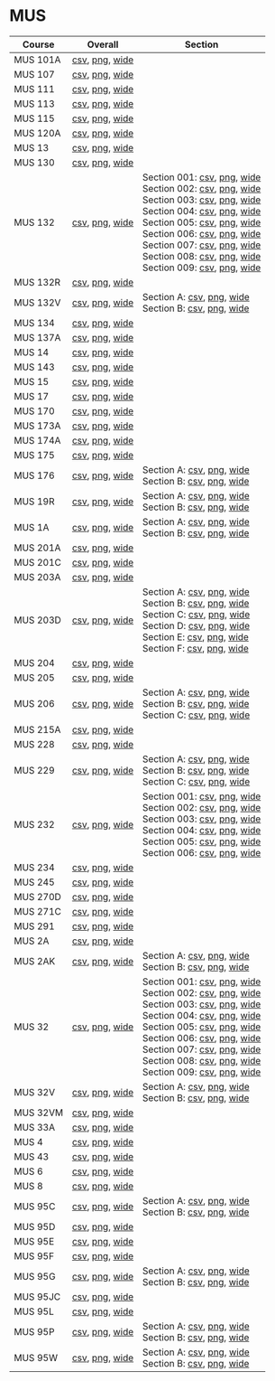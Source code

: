 # MUS

| Course | Overall | Section |
| ------ | ------- | ------- |
| MUS 101A | [csv](https://github.com/UCSD-Historical-Enrollment-Data/2025Fall/blob/main/overall/MUS%20101A.csv), [png](https://raw.githubusercontent.com/UCSD-Historical-Enrollment-Data/2025Fall/main/plot_overall/MUS%20101A.png), [wide](https://raw.githubusercontent.com/UCSD-Historical-Enrollment-Data/2025Fall/main/plot_overall_wide/MUS%20101A.png) |  |
| MUS 107 | [csv](https://github.com/UCSD-Historical-Enrollment-Data/2025Fall/blob/main/overall/MUS%20107.csv), [png](https://raw.githubusercontent.com/UCSD-Historical-Enrollment-Data/2025Fall/main/plot_overall/MUS%20107.png), [wide](https://raw.githubusercontent.com/UCSD-Historical-Enrollment-Data/2025Fall/main/plot_overall_wide/MUS%20107.png) |  |
| MUS 111 | [csv](https://github.com/UCSD-Historical-Enrollment-Data/2025Fall/blob/main/overall/MUS%20111.csv), [png](https://raw.githubusercontent.com/UCSD-Historical-Enrollment-Data/2025Fall/main/plot_overall/MUS%20111.png), [wide](https://raw.githubusercontent.com/UCSD-Historical-Enrollment-Data/2025Fall/main/plot_overall_wide/MUS%20111.png) |  |
| MUS 113 | [csv](https://github.com/UCSD-Historical-Enrollment-Data/2025Fall/blob/main/overall/MUS%20113.csv), [png](https://raw.githubusercontent.com/UCSD-Historical-Enrollment-Data/2025Fall/main/plot_overall/MUS%20113.png), [wide](https://raw.githubusercontent.com/UCSD-Historical-Enrollment-Data/2025Fall/main/plot_overall_wide/MUS%20113.png) |  |
| MUS 115 | [csv](https://github.com/UCSD-Historical-Enrollment-Data/2025Fall/blob/main/overall/MUS%20115.csv), [png](https://raw.githubusercontent.com/UCSD-Historical-Enrollment-Data/2025Fall/main/plot_overall/MUS%20115.png), [wide](https://raw.githubusercontent.com/UCSD-Historical-Enrollment-Data/2025Fall/main/plot_overall_wide/MUS%20115.png) |  |
| MUS 120A | [csv](https://github.com/UCSD-Historical-Enrollment-Data/2025Fall/blob/main/overall/MUS%20120A.csv), [png](https://raw.githubusercontent.com/UCSD-Historical-Enrollment-Data/2025Fall/main/plot_overall/MUS%20120A.png), [wide](https://raw.githubusercontent.com/UCSD-Historical-Enrollment-Data/2025Fall/main/plot_overall_wide/MUS%20120A.png) |  |
| MUS 13 | [csv](https://github.com/UCSD-Historical-Enrollment-Data/2025Fall/blob/main/overall/MUS%2013.csv), [png](https://raw.githubusercontent.com/UCSD-Historical-Enrollment-Data/2025Fall/main/plot_overall/MUS%2013.png), [wide](https://raw.githubusercontent.com/UCSD-Historical-Enrollment-Data/2025Fall/main/plot_overall_wide/MUS%2013.png) |  |
| MUS 130 | [csv](https://github.com/UCSD-Historical-Enrollment-Data/2025Fall/blob/main/overall/MUS%20130.csv), [png](https://raw.githubusercontent.com/UCSD-Historical-Enrollment-Data/2025Fall/main/plot_overall/MUS%20130.png), [wide](https://raw.githubusercontent.com/UCSD-Historical-Enrollment-Data/2025Fall/main/plot_overall_wide/MUS%20130.png) |  |
| MUS 132 | [csv](https://github.com/UCSD-Historical-Enrollment-Data/2025Fall/blob/main/overall/MUS%20132.csv), [png](https://raw.githubusercontent.com/UCSD-Historical-Enrollment-Data/2025Fall/main/plot_overall/MUS%20132.png), [wide](https://raw.githubusercontent.com/UCSD-Historical-Enrollment-Data/2025Fall/main/plot_overall_wide/MUS%20132.png) | Section 001: [csv](https://github.com/UCSD-Historical-Enrollment-Data/2025Fall/blob/main/section/MUS%20132_001.csv), [png](https://raw.githubusercontent.com/UCSD-Historical-Enrollment-Data/2025Fall/main/plot_section/MUS%20132_001.png), [wide](https://raw.githubusercontent.com/UCSD-Historical-Enrollment-Data/2025Fall/main/plot_section_wide/MUS%20132_001.png)<br>Section 002: [csv](https://github.com/UCSD-Historical-Enrollment-Data/2025Fall/blob/main/section/MUS%20132_002.csv), [png](https://raw.githubusercontent.com/UCSD-Historical-Enrollment-Data/2025Fall/main/plot_section/MUS%20132_002.png), [wide](https://raw.githubusercontent.com/UCSD-Historical-Enrollment-Data/2025Fall/main/plot_section_wide/MUS%20132_002.png)<br>Section 003: [csv](https://github.com/UCSD-Historical-Enrollment-Data/2025Fall/blob/main/section/MUS%20132_003.csv), [png](https://raw.githubusercontent.com/UCSD-Historical-Enrollment-Data/2025Fall/main/plot_section/MUS%20132_003.png), [wide](https://raw.githubusercontent.com/UCSD-Historical-Enrollment-Data/2025Fall/main/plot_section_wide/MUS%20132_003.png)<br>Section 004: [csv](https://github.com/UCSD-Historical-Enrollment-Data/2025Fall/blob/main/section/MUS%20132_004.csv), [png](https://raw.githubusercontent.com/UCSD-Historical-Enrollment-Data/2025Fall/main/plot_section/MUS%20132_004.png), [wide](https://raw.githubusercontent.com/UCSD-Historical-Enrollment-Data/2025Fall/main/plot_section_wide/MUS%20132_004.png)<br>Section 005: [csv](https://github.com/UCSD-Historical-Enrollment-Data/2025Fall/blob/main/section/MUS%20132_005.csv), [png](https://raw.githubusercontent.com/UCSD-Historical-Enrollment-Data/2025Fall/main/plot_section/MUS%20132_005.png), [wide](https://raw.githubusercontent.com/UCSD-Historical-Enrollment-Data/2025Fall/main/plot_section_wide/MUS%20132_005.png)<br>Section 006: [csv](https://github.com/UCSD-Historical-Enrollment-Data/2025Fall/blob/main/section/MUS%20132_006.csv), [png](https://raw.githubusercontent.com/UCSD-Historical-Enrollment-Data/2025Fall/main/plot_section/MUS%20132_006.png), [wide](https://raw.githubusercontent.com/UCSD-Historical-Enrollment-Data/2025Fall/main/plot_section_wide/MUS%20132_006.png)<br>Section 007: [csv](https://github.com/UCSD-Historical-Enrollment-Data/2025Fall/blob/main/section/MUS%20132_007.csv), [png](https://raw.githubusercontent.com/UCSD-Historical-Enrollment-Data/2025Fall/main/plot_section/MUS%20132_007.png), [wide](https://raw.githubusercontent.com/UCSD-Historical-Enrollment-Data/2025Fall/main/plot_section_wide/MUS%20132_007.png)<br>Section 008: [csv](https://github.com/UCSD-Historical-Enrollment-Data/2025Fall/blob/main/section/MUS%20132_008.csv), [png](https://raw.githubusercontent.com/UCSD-Historical-Enrollment-Data/2025Fall/main/plot_section/MUS%20132_008.png), [wide](https://raw.githubusercontent.com/UCSD-Historical-Enrollment-Data/2025Fall/main/plot_section_wide/MUS%20132_008.png)<br>Section 009: [csv](https://github.com/UCSD-Historical-Enrollment-Data/2025Fall/blob/main/section/MUS%20132_009.csv), [png](https://raw.githubusercontent.com/UCSD-Historical-Enrollment-Data/2025Fall/main/plot_section/MUS%20132_009.png), [wide](https://raw.githubusercontent.com/UCSD-Historical-Enrollment-Data/2025Fall/main/plot_section_wide/MUS%20132_009.png) |
| MUS 132R | [csv](https://github.com/UCSD-Historical-Enrollment-Data/2025Fall/blob/main/overall/MUS%20132R.csv), [png](https://raw.githubusercontent.com/UCSD-Historical-Enrollment-Data/2025Fall/main/plot_overall/MUS%20132R.png), [wide](https://raw.githubusercontent.com/UCSD-Historical-Enrollment-Data/2025Fall/main/plot_overall_wide/MUS%20132R.png) |  |
| MUS 132V | [csv](https://github.com/UCSD-Historical-Enrollment-Data/2025Fall/blob/main/overall/MUS%20132V.csv), [png](https://raw.githubusercontent.com/UCSD-Historical-Enrollment-Data/2025Fall/main/plot_overall/MUS%20132V.png), [wide](https://raw.githubusercontent.com/UCSD-Historical-Enrollment-Data/2025Fall/main/plot_overall_wide/MUS%20132V.png) | Section A: [csv](https://github.com/UCSD-Historical-Enrollment-Data/2025Fall/blob/main/section/MUS%20132V_A.csv), [png](https://raw.githubusercontent.com/UCSD-Historical-Enrollment-Data/2025Fall/main/plot_section/MUS%20132V_A.png), [wide](https://raw.githubusercontent.com/UCSD-Historical-Enrollment-Data/2025Fall/main/plot_section_wide/MUS%20132V_A.png)<br>Section B: [csv](https://github.com/UCSD-Historical-Enrollment-Data/2025Fall/blob/main/section/MUS%20132V_B.csv), [png](https://raw.githubusercontent.com/UCSD-Historical-Enrollment-Data/2025Fall/main/plot_section/MUS%20132V_B.png), [wide](https://raw.githubusercontent.com/UCSD-Historical-Enrollment-Data/2025Fall/main/plot_section_wide/MUS%20132V_B.png) |
| MUS 134 | [csv](https://github.com/UCSD-Historical-Enrollment-Data/2025Fall/blob/main/overall/MUS%20134.csv), [png](https://raw.githubusercontent.com/UCSD-Historical-Enrollment-Data/2025Fall/main/plot_overall/MUS%20134.png), [wide](https://raw.githubusercontent.com/UCSD-Historical-Enrollment-Data/2025Fall/main/plot_overall_wide/MUS%20134.png) |  |
| MUS 137A | [csv](https://github.com/UCSD-Historical-Enrollment-Data/2025Fall/blob/main/overall/MUS%20137A.csv), [png](https://raw.githubusercontent.com/UCSD-Historical-Enrollment-Data/2025Fall/main/plot_overall/MUS%20137A.png), [wide](https://raw.githubusercontent.com/UCSD-Historical-Enrollment-Data/2025Fall/main/plot_overall_wide/MUS%20137A.png) |  |
| MUS 14 | [csv](https://github.com/UCSD-Historical-Enrollment-Data/2025Fall/blob/main/overall/MUS%2014.csv), [png](https://raw.githubusercontent.com/UCSD-Historical-Enrollment-Data/2025Fall/main/plot_overall/MUS%2014.png), [wide](https://raw.githubusercontent.com/UCSD-Historical-Enrollment-Data/2025Fall/main/plot_overall_wide/MUS%2014.png) |  |
| MUS 143 | [csv](https://github.com/UCSD-Historical-Enrollment-Data/2025Fall/blob/main/overall/MUS%20143.csv), [png](https://raw.githubusercontent.com/UCSD-Historical-Enrollment-Data/2025Fall/main/plot_overall/MUS%20143.png), [wide](https://raw.githubusercontent.com/UCSD-Historical-Enrollment-Data/2025Fall/main/plot_overall_wide/MUS%20143.png) |  |
| MUS 15 | [csv](https://github.com/UCSD-Historical-Enrollment-Data/2025Fall/blob/main/overall/MUS%2015.csv), [png](https://raw.githubusercontent.com/UCSD-Historical-Enrollment-Data/2025Fall/main/plot_overall/MUS%2015.png), [wide](https://raw.githubusercontent.com/UCSD-Historical-Enrollment-Data/2025Fall/main/plot_overall_wide/MUS%2015.png) |  |
| MUS 17 | [csv](https://github.com/UCSD-Historical-Enrollment-Data/2025Fall/blob/main/overall/MUS%2017.csv), [png](https://raw.githubusercontent.com/UCSD-Historical-Enrollment-Data/2025Fall/main/plot_overall/MUS%2017.png), [wide](https://raw.githubusercontent.com/UCSD-Historical-Enrollment-Data/2025Fall/main/plot_overall_wide/MUS%2017.png) |  |
| MUS 170 | [csv](https://github.com/UCSD-Historical-Enrollment-Data/2025Fall/blob/main/overall/MUS%20170.csv), [png](https://raw.githubusercontent.com/UCSD-Historical-Enrollment-Data/2025Fall/main/plot_overall/MUS%20170.png), [wide](https://raw.githubusercontent.com/UCSD-Historical-Enrollment-Data/2025Fall/main/plot_overall_wide/MUS%20170.png) |  |
| MUS 173A | [csv](https://github.com/UCSD-Historical-Enrollment-Data/2025Fall/blob/main/overall/MUS%20173A.csv), [png](https://raw.githubusercontent.com/UCSD-Historical-Enrollment-Data/2025Fall/main/plot_overall/MUS%20173A.png), [wide](https://raw.githubusercontent.com/UCSD-Historical-Enrollment-Data/2025Fall/main/plot_overall_wide/MUS%20173A.png) |  |
| MUS 174A | [csv](https://github.com/UCSD-Historical-Enrollment-Data/2025Fall/blob/main/overall/MUS%20174A.csv), [png](https://raw.githubusercontent.com/UCSD-Historical-Enrollment-Data/2025Fall/main/plot_overall/MUS%20174A.png), [wide](https://raw.githubusercontent.com/UCSD-Historical-Enrollment-Data/2025Fall/main/plot_overall_wide/MUS%20174A.png) |  |
| MUS 175 | [csv](https://github.com/UCSD-Historical-Enrollment-Data/2025Fall/blob/main/overall/MUS%20175.csv), [png](https://raw.githubusercontent.com/UCSD-Historical-Enrollment-Data/2025Fall/main/plot_overall/MUS%20175.png), [wide](https://raw.githubusercontent.com/UCSD-Historical-Enrollment-Data/2025Fall/main/plot_overall_wide/MUS%20175.png) |  |
| MUS 176 | [csv](https://github.com/UCSD-Historical-Enrollment-Data/2025Fall/blob/main/overall/MUS%20176.csv), [png](https://raw.githubusercontent.com/UCSD-Historical-Enrollment-Data/2025Fall/main/plot_overall/MUS%20176.png), [wide](https://raw.githubusercontent.com/UCSD-Historical-Enrollment-Data/2025Fall/main/plot_overall_wide/MUS%20176.png) | Section A: [csv](https://github.com/UCSD-Historical-Enrollment-Data/2025Fall/blob/main/section/MUS%20176_A.csv), [png](https://raw.githubusercontent.com/UCSD-Historical-Enrollment-Data/2025Fall/main/plot_section/MUS%20176_A.png), [wide](https://raw.githubusercontent.com/UCSD-Historical-Enrollment-Data/2025Fall/main/plot_section_wide/MUS%20176_A.png)<br>Section B: [csv](https://github.com/UCSD-Historical-Enrollment-Data/2025Fall/blob/main/section/MUS%20176_B.csv), [png](https://raw.githubusercontent.com/UCSD-Historical-Enrollment-Data/2025Fall/main/plot_section/MUS%20176_B.png), [wide](https://raw.githubusercontent.com/UCSD-Historical-Enrollment-Data/2025Fall/main/plot_section_wide/MUS%20176_B.png) |
| MUS 19R | [csv](https://github.com/UCSD-Historical-Enrollment-Data/2025Fall/blob/main/overall/MUS%2019R.csv), [png](https://raw.githubusercontent.com/UCSD-Historical-Enrollment-Data/2025Fall/main/plot_overall/MUS%2019R.png), [wide](https://raw.githubusercontent.com/UCSD-Historical-Enrollment-Data/2025Fall/main/plot_overall_wide/MUS%2019R.png) | Section A: [csv](https://github.com/UCSD-Historical-Enrollment-Data/2025Fall/blob/main/section/MUS%2019R_A.csv), [png](https://raw.githubusercontent.com/UCSD-Historical-Enrollment-Data/2025Fall/main/plot_section/MUS%2019R_A.png), [wide](https://raw.githubusercontent.com/UCSD-Historical-Enrollment-Data/2025Fall/main/plot_section_wide/MUS%2019R_A.png)<br>Section B: [csv](https://github.com/UCSD-Historical-Enrollment-Data/2025Fall/blob/main/section/MUS%2019R_B.csv), [png](https://raw.githubusercontent.com/UCSD-Historical-Enrollment-Data/2025Fall/main/plot_section/MUS%2019R_B.png), [wide](https://raw.githubusercontent.com/UCSD-Historical-Enrollment-Data/2025Fall/main/plot_section_wide/MUS%2019R_B.png) |
| MUS 1A | [csv](https://github.com/UCSD-Historical-Enrollment-Data/2025Fall/blob/main/overall/MUS%201A.csv), [png](https://raw.githubusercontent.com/UCSD-Historical-Enrollment-Data/2025Fall/main/plot_overall/MUS%201A.png), [wide](https://raw.githubusercontent.com/UCSD-Historical-Enrollment-Data/2025Fall/main/plot_overall_wide/MUS%201A.png) | Section A: [csv](https://github.com/UCSD-Historical-Enrollment-Data/2025Fall/blob/main/section/MUS%201A_A.csv), [png](https://raw.githubusercontent.com/UCSD-Historical-Enrollment-Data/2025Fall/main/plot_section/MUS%201A_A.png), [wide](https://raw.githubusercontent.com/UCSD-Historical-Enrollment-Data/2025Fall/main/plot_section_wide/MUS%201A_A.png)<br>Section B: [csv](https://github.com/UCSD-Historical-Enrollment-Data/2025Fall/blob/main/section/MUS%201A_B.csv), [png](https://raw.githubusercontent.com/UCSD-Historical-Enrollment-Data/2025Fall/main/plot_section/MUS%201A_B.png), [wide](https://raw.githubusercontent.com/UCSD-Historical-Enrollment-Data/2025Fall/main/plot_section_wide/MUS%201A_B.png) |
| MUS 201A | [csv](https://github.com/UCSD-Historical-Enrollment-Data/2025Fall/blob/main/overall/MUS%20201A.csv), [png](https://raw.githubusercontent.com/UCSD-Historical-Enrollment-Data/2025Fall/main/plot_overall/MUS%20201A.png), [wide](https://raw.githubusercontent.com/UCSD-Historical-Enrollment-Data/2025Fall/main/plot_overall_wide/MUS%20201A.png) |  |
| MUS 201C | [csv](https://github.com/UCSD-Historical-Enrollment-Data/2025Fall/blob/main/overall/MUS%20201C.csv), [png](https://raw.githubusercontent.com/UCSD-Historical-Enrollment-Data/2025Fall/main/plot_overall/MUS%20201C.png), [wide](https://raw.githubusercontent.com/UCSD-Historical-Enrollment-Data/2025Fall/main/plot_overall_wide/MUS%20201C.png) |  |
| MUS 203A | [csv](https://github.com/UCSD-Historical-Enrollment-Data/2025Fall/blob/main/overall/MUS%20203A.csv), [png](https://raw.githubusercontent.com/UCSD-Historical-Enrollment-Data/2025Fall/main/plot_overall/MUS%20203A.png), [wide](https://raw.githubusercontent.com/UCSD-Historical-Enrollment-Data/2025Fall/main/plot_overall_wide/MUS%20203A.png) |  |
| MUS 203D | [csv](https://github.com/UCSD-Historical-Enrollment-Data/2025Fall/blob/main/overall/MUS%20203D.csv), [png](https://raw.githubusercontent.com/UCSD-Historical-Enrollment-Data/2025Fall/main/plot_overall/MUS%20203D.png), [wide](https://raw.githubusercontent.com/UCSD-Historical-Enrollment-Data/2025Fall/main/plot_overall_wide/MUS%20203D.png) | Section A: [csv](https://github.com/UCSD-Historical-Enrollment-Data/2025Fall/blob/main/section/MUS%20203D_A.csv), [png](https://raw.githubusercontent.com/UCSD-Historical-Enrollment-Data/2025Fall/main/plot_section/MUS%20203D_A.png), [wide](https://raw.githubusercontent.com/UCSD-Historical-Enrollment-Data/2025Fall/main/plot_section_wide/MUS%20203D_A.png)<br>Section B: [csv](https://github.com/UCSD-Historical-Enrollment-Data/2025Fall/blob/main/section/MUS%20203D_B.csv), [png](https://raw.githubusercontent.com/UCSD-Historical-Enrollment-Data/2025Fall/main/plot_section/MUS%20203D_B.png), [wide](https://raw.githubusercontent.com/UCSD-Historical-Enrollment-Data/2025Fall/main/plot_section_wide/MUS%20203D_B.png)<br>Section C: [csv](https://github.com/UCSD-Historical-Enrollment-Data/2025Fall/blob/main/section/MUS%20203D_C.csv), [png](https://raw.githubusercontent.com/UCSD-Historical-Enrollment-Data/2025Fall/main/plot_section/MUS%20203D_C.png), [wide](https://raw.githubusercontent.com/UCSD-Historical-Enrollment-Data/2025Fall/main/plot_section_wide/MUS%20203D_C.png)<br>Section D: [csv](https://github.com/UCSD-Historical-Enrollment-Data/2025Fall/blob/main/section/MUS%20203D_D.csv), [png](https://raw.githubusercontent.com/UCSD-Historical-Enrollment-Data/2025Fall/main/plot_section/MUS%20203D_D.png), [wide](https://raw.githubusercontent.com/UCSD-Historical-Enrollment-Data/2025Fall/main/plot_section_wide/MUS%20203D_D.png)<br>Section E: [csv](https://github.com/UCSD-Historical-Enrollment-Data/2025Fall/blob/main/section/MUS%20203D_E.csv), [png](https://raw.githubusercontent.com/UCSD-Historical-Enrollment-Data/2025Fall/main/plot_section/MUS%20203D_E.png), [wide](https://raw.githubusercontent.com/UCSD-Historical-Enrollment-Data/2025Fall/main/plot_section_wide/MUS%20203D_E.png)<br>Section F: [csv](https://github.com/UCSD-Historical-Enrollment-Data/2025Fall/blob/main/section/MUS%20203D_F.csv), [png](https://raw.githubusercontent.com/UCSD-Historical-Enrollment-Data/2025Fall/main/plot_section/MUS%20203D_F.png), [wide](https://raw.githubusercontent.com/UCSD-Historical-Enrollment-Data/2025Fall/main/plot_section_wide/MUS%20203D_F.png) |
| MUS 204 | [csv](https://github.com/UCSD-Historical-Enrollment-Data/2025Fall/blob/main/overall/MUS%20204.csv), [png](https://raw.githubusercontent.com/UCSD-Historical-Enrollment-Data/2025Fall/main/plot_overall/MUS%20204.png), [wide](https://raw.githubusercontent.com/UCSD-Historical-Enrollment-Data/2025Fall/main/plot_overall_wide/MUS%20204.png) |  |
| MUS 205 | [csv](https://github.com/UCSD-Historical-Enrollment-Data/2025Fall/blob/main/overall/MUS%20205.csv), [png](https://raw.githubusercontent.com/UCSD-Historical-Enrollment-Data/2025Fall/main/plot_overall/MUS%20205.png), [wide](https://raw.githubusercontent.com/UCSD-Historical-Enrollment-Data/2025Fall/main/plot_overall_wide/MUS%20205.png) |  |
| MUS 206 | [csv](https://github.com/UCSD-Historical-Enrollment-Data/2025Fall/blob/main/overall/MUS%20206.csv), [png](https://raw.githubusercontent.com/UCSD-Historical-Enrollment-Data/2025Fall/main/plot_overall/MUS%20206.png), [wide](https://raw.githubusercontent.com/UCSD-Historical-Enrollment-Data/2025Fall/main/plot_overall_wide/MUS%20206.png) | Section A: [csv](https://github.com/UCSD-Historical-Enrollment-Data/2025Fall/blob/main/section/MUS%20206_A.csv), [png](https://raw.githubusercontent.com/UCSD-Historical-Enrollment-Data/2025Fall/main/plot_section/MUS%20206_A.png), [wide](https://raw.githubusercontent.com/UCSD-Historical-Enrollment-Data/2025Fall/main/plot_section_wide/MUS%20206_A.png)<br>Section B: [csv](https://github.com/UCSD-Historical-Enrollment-Data/2025Fall/blob/main/section/MUS%20206_B.csv), [png](https://raw.githubusercontent.com/UCSD-Historical-Enrollment-Data/2025Fall/main/plot_section/MUS%20206_B.png), [wide](https://raw.githubusercontent.com/UCSD-Historical-Enrollment-Data/2025Fall/main/plot_section_wide/MUS%20206_B.png)<br>Section C: [csv](https://github.com/UCSD-Historical-Enrollment-Data/2025Fall/blob/main/section/MUS%20206_C.csv), [png](https://raw.githubusercontent.com/UCSD-Historical-Enrollment-Data/2025Fall/main/plot_section/MUS%20206_C.png), [wide](https://raw.githubusercontent.com/UCSD-Historical-Enrollment-Data/2025Fall/main/plot_section_wide/MUS%20206_C.png) |
| MUS 215A | [csv](https://github.com/UCSD-Historical-Enrollment-Data/2025Fall/blob/main/overall/MUS%20215A.csv), [png](https://raw.githubusercontent.com/UCSD-Historical-Enrollment-Data/2025Fall/main/plot_overall/MUS%20215A.png), [wide](https://raw.githubusercontent.com/UCSD-Historical-Enrollment-Data/2025Fall/main/plot_overall_wide/MUS%20215A.png) |  |
| MUS 228 | [csv](https://github.com/UCSD-Historical-Enrollment-Data/2025Fall/blob/main/overall/MUS%20228.csv), [png](https://raw.githubusercontent.com/UCSD-Historical-Enrollment-Data/2025Fall/main/plot_overall/MUS%20228.png), [wide](https://raw.githubusercontent.com/UCSD-Historical-Enrollment-Data/2025Fall/main/plot_overall_wide/MUS%20228.png) |  |
| MUS 229 | [csv](https://github.com/UCSD-Historical-Enrollment-Data/2025Fall/blob/main/overall/MUS%20229.csv), [png](https://raw.githubusercontent.com/UCSD-Historical-Enrollment-Data/2025Fall/main/plot_overall/MUS%20229.png), [wide](https://raw.githubusercontent.com/UCSD-Historical-Enrollment-Data/2025Fall/main/plot_overall_wide/MUS%20229.png) | Section A: [csv](https://github.com/UCSD-Historical-Enrollment-Data/2025Fall/blob/main/section/MUS%20229_A.csv), [png](https://raw.githubusercontent.com/UCSD-Historical-Enrollment-Data/2025Fall/main/plot_section/MUS%20229_A.png), [wide](https://raw.githubusercontent.com/UCSD-Historical-Enrollment-Data/2025Fall/main/plot_section_wide/MUS%20229_A.png)<br>Section B: [csv](https://github.com/UCSD-Historical-Enrollment-Data/2025Fall/blob/main/section/MUS%20229_B.csv), [png](https://raw.githubusercontent.com/UCSD-Historical-Enrollment-Data/2025Fall/main/plot_section/MUS%20229_B.png), [wide](https://raw.githubusercontent.com/UCSD-Historical-Enrollment-Data/2025Fall/main/plot_section_wide/MUS%20229_B.png)<br>Section C: [csv](https://github.com/UCSD-Historical-Enrollment-Data/2025Fall/blob/main/section/MUS%20229_C.csv), [png](https://raw.githubusercontent.com/UCSD-Historical-Enrollment-Data/2025Fall/main/plot_section/MUS%20229_C.png), [wide](https://raw.githubusercontent.com/UCSD-Historical-Enrollment-Data/2025Fall/main/plot_section_wide/MUS%20229_C.png) |
| MUS 232 | [csv](https://github.com/UCSD-Historical-Enrollment-Data/2025Fall/blob/main/overall/MUS%20232.csv), [png](https://raw.githubusercontent.com/UCSD-Historical-Enrollment-Data/2025Fall/main/plot_overall/MUS%20232.png), [wide](https://raw.githubusercontent.com/UCSD-Historical-Enrollment-Data/2025Fall/main/plot_overall_wide/MUS%20232.png) | Section 001: [csv](https://github.com/UCSD-Historical-Enrollment-Data/2025Fall/blob/main/section/MUS%20232_001.csv), [png](https://raw.githubusercontent.com/UCSD-Historical-Enrollment-Data/2025Fall/main/plot_section/MUS%20232_001.png), [wide](https://raw.githubusercontent.com/UCSD-Historical-Enrollment-Data/2025Fall/main/plot_section_wide/MUS%20232_001.png)<br>Section 002: [csv](https://github.com/UCSD-Historical-Enrollment-Data/2025Fall/blob/main/section/MUS%20232_002.csv), [png](https://raw.githubusercontent.com/UCSD-Historical-Enrollment-Data/2025Fall/main/plot_section/MUS%20232_002.png), [wide](https://raw.githubusercontent.com/UCSD-Historical-Enrollment-Data/2025Fall/main/plot_section_wide/MUS%20232_002.png)<br>Section 003: [csv](https://github.com/UCSD-Historical-Enrollment-Data/2025Fall/blob/main/section/MUS%20232_003.csv), [png](https://raw.githubusercontent.com/UCSD-Historical-Enrollment-Data/2025Fall/main/plot_section/MUS%20232_003.png), [wide](https://raw.githubusercontent.com/UCSD-Historical-Enrollment-Data/2025Fall/main/plot_section_wide/MUS%20232_003.png)<br>Section 004: [csv](https://github.com/UCSD-Historical-Enrollment-Data/2025Fall/blob/main/section/MUS%20232_004.csv), [png](https://raw.githubusercontent.com/UCSD-Historical-Enrollment-Data/2025Fall/main/plot_section/MUS%20232_004.png), [wide](https://raw.githubusercontent.com/UCSD-Historical-Enrollment-Data/2025Fall/main/plot_section_wide/MUS%20232_004.png)<br>Section 005: [csv](https://github.com/UCSD-Historical-Enrollment-Data/2025Fall/blob/main/section/MUS%20232_005.csv), [png](https://raw.githubusercontent.com/UCSD-Historical-Enrollment-Data/2025Fall/main/plot_section/MUS%20232_005.png), [wide](https://raw.githubusercontent.com/UCSD-Historical-Enrollment-Data/2025Fall/main/plot_section_wide/MUS%20232_005.png)<br>Section 006: [csv](https://github.com/UCSD-Historical-Enrollment-Data/2025Fall/blob/main/section/MUS%20232_006.csv), [png](https://raw.githubusercontent.com/UCSD-Historical-Enrollment-Data/2025Fall/main/plot_section/MUS%20232_006.png), [wide](https://raw.githubusercontent.com/UCSD-Historical-Enrollment-Data/2025Fall/main/plot_section_wide/MUS%20232_006.png) |
| MUS 234 | [csv](https://github.com/UCSD-Historical-Enrollment-Data/2025Fall/blob/main/overall/MUS%20234.csv), [png](https://raw.githubusercontent.com/UCSD-Historical-Enrollment-Data/2025Fall/main/plot_overall/MUS%20234.png), [wide](https://raw.githubusercontent.com/UCSD-Historical-Enrollment-Data/2025Fall/main/plot_overall_wide/MUS%20234.png) |  |
| MUS 245 | [csv](https://github.com/UCSD-Historical-Enrollment-Data/2025Fall/blob/main/overall/MUS%20245.csv), [png](https://raw.githubusercontent.com/UCSD-Historical-Enrollment-Data/2025Fall/main/plot_overall/MUS%20245.png), [wide](https://raw.githubusercontent.com/UCSD-Historical-Enrollment-Data/2025Fall/main/plot_overall_wide/MUS%20245.png) |  |
| MUS 270D | [csv](https://github.com/UCSD-Historical-Enrollment-Data/2025Fall/blob/main/overall/MUS%20270D.csv), [png](https://raw.githubusercontent.com/UCSD-Historical-Enrollment-Data/2025Fall/main/plot_overall/MUS%20270D.png), [wide](https://raw.githubusercontent.com/UCSD-Historical-Enrollment-Data/2025Fall/main/plot_overall_wide/MUS%20270D.png) |  |
| MUS 271C | [csv](https://github.com/UCSD-Historical-Enrollment-Data/2025Fall/blob/main/overall/MUS%20271C.csv), [png](https://raw.githubusercontent.com/UCSD-Historical-Enrollment-Data/2025Fall/main/plot_overall/MUS%20271C.png), [wide](https://raw.githubusercontent.com/UCSD-Historical-Enrollment-Data/2025Fall/main/plot_overall_wide/MUS%20271C.png) |  |
| MUS 291 | [csv](https://github.com/UCSD-Historical-Enrollment-Data/2025Fall/blob/main/overall/MUS%20291.csv), [png](https://raw.githubusercontent.com/UCSD-Historical-Enrollment-Data/2025Fall/main/plot_overall/MUS%20291.png), [wide](https://raw.githubusercontent.com/UCSD-Historical-Enrollment-Data/2025Fall/main/plot_overall_wide/MUS%20291.png) |  |
| MUS 2A | [csv](https://github.com/UCSD-Historical-Enrollment-Data/2025Fall/blob/main/overall/MUS%202A.csv), [png](https://raw.githubusercontent.com/UCSD-Historical-Enrollment-Data/2025Fall/main/plot_overall/MUS%202A.png), [wide](https://raw.githubusercontent.com/UCSD-Historical-Enrollment-Data/2025Fall/main/plot_overall_wide/MUS%202A.png) |  |
| MUS 2AK | [csv](https://github.com/UCSD-Historical-Enrollment-Data/2025Fall/blob/main/overall/MUS%202AK.csv), [png](https://raw.githubusercontent.com/UCSD-Historical-Enrollment-Data/2025Fall/main/plot_overall/MUS%202AK.png), [wide](https://raw.githubusercontent.com/UCSD-Historical-Enrollment-Data/2025Fall/main/plot_overall_wide/MUS%202AK.png) | Section A: [csv](https://github.com/UCSD-Historical-Enrollment-Data/2025Fall/blob/main/section/MUS%202AK_A.csv), [png](https://raw.githubusercontent.com/UCSD-Historical-Enrollment-Data/2025Fall/main/plot_section/MUS%202AK_A.png), [wide](https://raw.githubusercontent.com/UCSD-Historical-Enrollment-Data/2025Fall/main/plot_section_wide/MUS%202AK_A.png)<br>Section B: [csv](https://github.com/UCSD-Historical-Enrollment-Data/2025Fall/blob/main/section/MUS%202AK_B.csv), [png](https://raw.githubusercontent.com/UCSD-Historical-Enrollment-Data/2025Fall/main/plot_section/MUS%202AK_B.png), [wide](https://raw.githubusercontent.com/UCSD-Historical-Enrollment-Data/2025Fall/main/plot_section_wide/MUS%202AK_B.png) |
| MUS 32 | [csv](https://github.com/UCSD-Historical-Enrollment-Data/2025Fall/blob/main/overall/MUS%2032.csv), [png](https://raw.githubusercontent.com/UCSD-Historical-Enrollment-Data/2025Fall/main/plot_overall/MUS%2032.png), [wide](https://raw.githubusercontent.com/UCSD-Historical-Enrollment-Data/2025Fall/main/plot_overall_wide/MUS%2032.png) | Section 001: [csv](https://github.com/UCSD-Historical-Enrollment-Data/2025Fall/blob/main/section/MUS%2032_001.csv), [png](https://raw.githubusercontent.com/UCSD-Historical-Enrollment-Data/2025Fall/main/plot_section/MUS%2032_001.png), [wide](https://raw.githubusercontent.com/UCSD-Historical-Enrollment-Data/2025Fall/main/plot_section_wide/MUS%2032_001.png)<br>Section 002: [csv](https://github.com/UCSD-Historical-Enrollment-Data/2025Fall/blob/main/section/MUS%2032_002.csv), [png](https://raw.githubusercontent.com/UCSD-Historical-Enrollment-Data/2025Fall/main/plot_section/MUS%2032_002.png), [wide](https://raw.githubusercontent.com/UCSD-Historical-Enrollment-Data/2025Fall/main/plot_section_wide/MUS%2032_002.png)<br>Section 003: [csv](https://github.com/UCSD-Historical-Enrollment-Data/2025Fall/blob/main/section/MUS%2032_003.csv), [png](https://raw.githubusercontent.com/UCSD-Historical-Enrollment-Data/2025Fall/main/plot_section/MUS%2032_003.png), [wide](https://raw.githubusercontent.com/UCSD-Historical-Enrollment-Data/2025Fall/main/plot_section_wide/MUS%2032_003.png)<br>Section 004: [csv](https://github.com/UCSD-Historical-Enrollment-Data/2025Fall/blob/main/section/MUS%2032_004.csv), [png](https://raw.githubusercontent.com/UCSD-Historical-Enrollment-Data/2025Fall/main/plot_section/MUS%2032_004.png), [wide](https://raw.githubusercontent.com/UCSD-Historical-Enrollment-Data/2025Fall/main/plot_section_wide/MUS%2032_004.png)<br>Section 005: [csv](https://github.com/UCSD-Historical-Enrollment-Data/2025Fall/blob/main/section/MUS%2032_005.csv), [png](https://raw.githubusercontent.com/UCSD-Historical-Enrollment-Data/2025Fall/main/plot_section/MUS%2032_005.png), [wide](https://raw.githubusercontent.com/UCSD-Historical-Enrollment-Data/2025Fall/main/plot_section_wide/MUS%2032_005.png)<br>Section 006: [csv](https://github.com/UCSD-Historical-Enrollment-Data/2025Fall/blob/main/section/MUS%2032_006.csv), [png](https://raw.githubusercontent.com/UCSD-Historical-Enrollment-Data/2025Fall/main/plot_section/MUS%2032_006.png), [wide](https://raw.githubusercontent.com/UCSD-Historical-Enrollment-Data/2025Fall/main/plot_section_wide/MUS%2032_006.png)<br>Section 007: [csv](https://github.com/UCSD-Historical-Enrollment-Data/2025Fall/blob/main/section/MUS%2032_007.csv), [png](https://raw.githubusercontent.com/UCSD-Historical-Enrollment-Data/2025Fall/main/plot_section/MUS%2032_007.png), [wide](https://raw.githubusercontent.com/UCSD-Historical-Enrollment-Data/2025Fall/main/plot_section_wide/MUS%2032_007.png)<br>Section 008: [csv](https://github.com/UCSD-Historical-Enrollment-Data/2025Fall/blob/main/section/MUS%2032_008.csv), [png](https://raw.githubusercontent.com/UCSD-Historical-Enrollment-Data/2025Fall/main/plot_section/MUS%2032_008.png), [wide](https://raw.githubusercontent.com/UCSD-Historical-Enrollment-Data/2025Fall/main/plot_section_wide/MUS%2032_008.png)<br>Section 009: [csv](https://github.com/UCSD-Historical-Enrollment-Data/2025Fall/blob/main/section/MUS%2032_009.csv), [png](https://raw.githubusercontent.com/UCSD-Historical-Enrollment-Data/2025Fall/main/plot_section/MUS%2032_009.png), [wide](https://raw.githubusercontent.com/UCSD-Historical-Enrollment-Data/2025Fall/main/plot_section_wide/MUS%2032_009.png) |
| MUS 32V | [csv](https://github.com/UCSD-Historical-Enrollment-Data/2025Fall/blob/main/overall/MUS%2032V.csv), [png](https://raw.githubusercontent.com/UCSD-Historical-Enrollment-Data/2025Fall/main/plot_overall/MUS%2032V.png), [wide](https://raw.githubusercontent.com/UCSD-Historical-Enrollment-Data/2025Fall/main/plot_overall_wide/MUS%2032V.png) | Section A: [csv](https://github.com/UCSD-Historical-Enrollment-Data/2025Fall/blob/main/section/MUS%2032V_A.csv), [png](https://raw.githubusercontent.com/UCSD-Historical-Enrollment-Data/2025Fall/main/plot_section/MUS%2032V_A.png), [wide](https://raw.githubusercontent.com/UCSD-Historical-Enrollment-Data/2025Fall/main/plot_section_wide/MUS%2032V_A.png)<br>Section B: [csv](https://github.com/UCSD-Historical-Enrollment-Data/2025Fall/blob/main/section/MUS%2032V_B.csv), [png](https://raw.githubusercontent.com/UCSD-Historical-Enrollment-Data/2025Fall/main/plot_section/MUS%2032V_B.png), [wide](https://raw.githubusercontent.com/UCSD-Historical-Enrollment-Data/2025Fall/main/plot_section_wide/MUS%2032V_B.png) |
| MUS 32VM | [csv](https://github.com/UCSD-Historical-Enrollment-Data/2025Fall/blob/main/overall/MUS%2032VM.csv), [png](https://raw.githubusercontent.com/UCSD-Historical-Enrollment-Data/2025Fall/main/plot_overall/MUS%2032VM.png), [wide](https://raw.githubusercontent.com/UCSD-Historical-Enrollment-Data/2025Fall/main/plot_overall_wide/MUS%2032VM.png) |  |
| MUS 33A | [csv](https://github.com/UCSD-Historical-Enrollment-Data/2025Fall/blob/main/overall/MUS%2033A.csv), [png](https://raw.githubusercontent.com/UCSD-Historical-Enrollment-Data/2025Fall/main/plot_overall/MUS%2033A.png), [wide](https://raw.githubusercontent.com/UCSD-Historical-Enrollment-Data/2025Fall/main/plot_overall_wide/MUS%2033A.png) |  |
| MUS 4 | [csv](https://github.com/UCSD-Historical-Enrollment-Data/2025Fall/blob/main/overall/MUS%204.csv), [png](https://raw.githubusercontent.com/UCSD-Historical-Enrollment-Data/2025Fall/main/plot_overall/MUS%204.png), [wide](https://raw.githubusercontent.com/UCSD-Historical-Enrollment-Data/2025Fall/main/plot_overall_wide/MUS%204.png) |  |
| MUS 43 | [csv](https://github.com/UCSD-Historical-Enrollment-Data/2025Fall/blob/main/overall/MUS%2043.csv), [png](https://raw.githubusercontent.com/UCSD-Historical-Enrollment-Data/2025Fall/main/plot_overall/MUS%2043.png), [wide](https://raw.githubusercontent.com/UCSD-Historical-Enrollment-Data/2025Fall/main/plot_overall_wide/MUS%2043.png) |  |
| MUS 6 | [csv](https://github.com/UCSD-Historical-Enrollment-Data/2025Fall/blob/main/overall/MUS%206.csv), [png](https://raw.githubusercontent.com/UCSD-Historical-Enrollment-Data/2025Fall/main/plot_overall/MUS%206.png), [wide](https://raw.githubusercontent.com/UCSD-Historical-Enrollment-Data/2025Fall/main/plot_overall_wide/MUS%206.png) |  |
| MUS 8 | [csv](https://github.com/UCSD-Historical-Enrollment-Data/2025Fall/blob/main/overall/MUS%208.csv), [png](https://raw.githubusercontent.com/UCSD-Historical-Enrollment-Data/2025Fall/main/plot_overall/MUS%208.png), [wide](https://raw.githubusercontent.com/UCSD-Historical-Enrollment-Data/2025Fall/main/plot_overall_wide/MUS%208.png) |  |
| MUS 95C | [csv](https://github.com/UCSD-Historical-Enrollment-Data/2025Fall/blob/main/overall/MUS%2095C.csv), [png](https://raw.githubusercontent.com/UCSD-Historical-Enrollment-Data/2025Fall/main/plot_overall/MUS%2095C.png), [wide](https://raw.githubusercontent.com/UCSD-Historical-Enrollment-Data/2025Fall/main/plot_overall_wide/MUS%2095C.png) | Section A: [csv](https://github.com/UCSD-Historical-Enrollment-Data/2025Fall/blob/main/section/MUS%2095C_A.csv), [png](https://raw.githubusercontent.com/UCSD-Historical-Enrollment-Data/2025Fall/main/plot_section/MUS%2095C_A.png), [wide](https://raw.githubusercontent.com/UCSD-Historical-Enrollment-Data/2025Fall/main/plot_section_wide/MUS%2095C_A.png)<br>Section B: [csv](https://github.com/UCSD-Historical-Enrollment-Data/2025Fall/blob/main/section/MUS%2095C_B.csv), [png](https://raw.githubusercontent.com/UCSD-Historical-Enrollment-Data/2025Fall/main/plot_section/MUS%2095C_B.png), [wide](https://raw.githubusercontent.com/UCSD-Historical-Enrollment-Data/2025Fall/main/plot_section_wide/MUS%2095C_B.png) |
| MUS 95D | [csv](https://github.com/UCSD-Historical-Enrollment-Data/2025Fall/blob/main/overall/MUS%2095D.csv), [png](https://raw.githubusercontent.com/UCSD-Historical-Enrollment-Data/2025Fall/main/plot_overall/MUS%2095D.png), [wide](https://raw.githubusercontent.com/UCSD-Historical-Enrollment-Data/2025Fall/main/plot_overall_wide/MUS%2095D.png) |  |
| MUS 95E | [csv](https://github.com/UCSD-Historical-Enrollment-Data/2025Fall/blob/main/overall/MUS%2095E.csv), [png](https://raw.githubusercontent.com/UCSD-Historical-Enrollment-Data/2025Fall/main/plot_overall/MUS%2095E.png), [wide](https://raw.githubusercontent.com/UCSD-Historical-Enrollment-Data/2025Fall/main/plot_overall_wide/MUS%2095E.png) |  |
| MUS 95F | [csv](https://github.com/UCSD-Historical-Enrollment-Data/2025Fall/blob/main/overall/MUS%2095F.csv), [png](https://raw.githubusercontent.com/UCSD-Historical-Enrollment-Data/2025Fall/main/plot_overall/MUS%2095F.png), [wide](https://raw.githubusercontent.com/UCSD-Historical-Enrollment-Data/2025Fall/main/plot_overall_wide/MUS%2095F.png) |  |
| MUS 95G | [csv](https://github.com/UCSD-Historical-Enrollment-Data/2025Fall/blob/main/overall/MUS%2095G.csv), [png](https://raw.githubusercontent.com/UCSD-Historical-Enrollment-Data/2025Fall/main/plot_overall/MUS%2095G.png), [wide](https://raw.githubusercontent.com/UCSD-Historical-Enrollment-Data/2025Fall/main/plot_overall_wide/MUS%2095G.png) | Section A: [csv](https://github.com/UCSD-Historical-Enrollment-Data/2025Fall/blob/main/section/MUS%2095G_A.csv), [png](https://raw.githubusercontent.com/UCSD-Historical-Enrollment-Data/2025Fall/main/plot_section/MUS%2095G_A.png), [wide](https://raw.githubusercontent.com/UCSD-Historical-Enrollment-Data/2025Fall/main/plot_section_wide/MUS%2095G_A.png)<br>Section B: [csv](https://github.com/UCSD-Historical-Enrollment-Data/2025Fall/blob/main/section/MUS%2095G_B.csv), [png](https://raw.githubusercontent.com/UCSD-Historical-Enrollment-Data/2025Fall/main/plot_section/MUS%2095G_B.png), [wide](https://raw.githubusercontent.com/UCSD-Historical-Enrollment-Data/2025Fall/main/plot_section_wide/MUS%2095G_B.png) |
| MUS 95JC | [csv](https://github.com/UCSD-Historical-Enrollment-Data/2025Fall/blob/main/overall/MUS%2095JC.csv), [png](https://raw.githubusercontent.com/UCSD-Historical-Enrollment-Data/2025Fall/main/plot_overall/MUS%2095JC.png), [wide](https://raw.githubusercontent.com/UCSD-Historical-Enrollment-Data/2025Fall/main/plot_overall_wide/MUS%2095JC.png) |  |
| MUS 95L | [csv](https://github.com/UCSD-Historical-Enrollment-Data/2025Fall/blob/main/overall/MUS%2095L.csv), [png](https://raw.githubusercontent.com/UCSD-Historical-Enrollment-Data/2025Fall/main/plot_overall/MUS%2095L.png), [wide](https://raw.githubusercontent.com/UCSD-Historical-Enrollment-Data/2025Fall/main/plot_overall_wide/MUS%2095L.png) |  |
| MUS 95P | [csv](https://github.com/UCSD-Historical-Enrollment-Data/2025Fall/blob/main/overall/MUS%2095P.csv), [png](https://raw.githubusercontent.com/UCSD-Historical-Enrollment-Data/2025Fall/main/plot_overall/MUS%2095P.png), [wide](https://raw.githubusercontent.com/UCSD-Historical-Enrollment-Data/2025Fall/main/plot_overall_wide/MUS%2095P.png) | Section A: [csv](https://github.com/UCSD-Historical-Enrollment-Data/2025Fall/blob/main/section/MUS%2095P_A.csv), [png](https://raw.githubusercontent.com/UCSD-Historical-Enrollment-Data/2025Fall/main/plot_section/MUS%2095P_A.png), [wide](https://raw.githubusercontent.com/UCSD-Historical-Enrollment-Data/2025Fall/main/plot_section_wide/MUS%2095P_A.png)<br>Section B: [csv](https://github.com/UCSD-Historical-Enrollment-Data/2025Fall/blob/main/section/MUS%2095P_B.csv), [png](https://raw.githubusercontent.com/UCSD-Historical-Enrollment-Data/2025Fall/main/plot_section/MUS%2095P_B.png), [wide](https://raw.githubusercontent.com/UCSD-Historical-Enrollment-Data/2025Fall/main/plot_section_wide/MUS%2095P_B.png) |
| MUS 95W | [csv](https://github.com/UCSD-Historical-Enrollment-Data/2025Fall/blob/main/overall/MUS%2095W.csv), [png](https://raw.githubusercontent.com/UCSD-Historical-Enrollment-Data/2025Fall/main/plot_overall/MUS%2095W.png), [wide](https://raw.githubusercontent.com/UCSD-Historical-Enrollment-Data/2025Fall/main/plot_overall_wide/MUS%2095W.png) | Section A: [csv](https://github.com/UCSD-Historical-Enrollment-Data/2025Fall/blob/main/section/MUS%2095W_A.csv), [png](https://raw.githubusercontent.com/UCSD-Historical-Enrollment-Data/2025Fall/main/plot_section/MUS%2095W_A.png), [wide](https://raw.githubusercontent.com/UCSD-Historical-Enrollment-Data/2025Fall/main/plot_section_wide/MUS%2095W_A.png)<br>Section B: [csv](https://github.com/UCSD-Historical-Enrollment-Data/2025Fall/blob/main/section/MUS%2095W_B.csv), [png](https://raw.githubusercontent.com/UCSD-Historical-Enrollment-Data/2025Fall/main/plot_section/MUS%2095W_B.png), [wide](https://raw.githubusercontent.com/UCSD-Historical-Enrollment-Data/2025Fall/main/plot_section_wide/MUS%2095W_B.png) |
